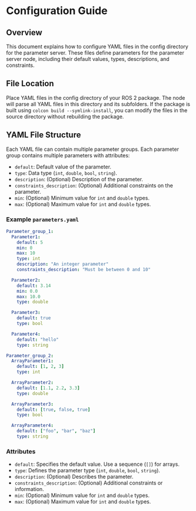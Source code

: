 # Configuration Guide

## Overview

This document explains how to configure YAML files in the config directory for the parameter server. These files define parameters for the parameter server node, including their default values, types, descriptions, and constraints.

## File Location

Place YAML files in the config directory of your ROS 2 package. The node will parse all YAML files in this directory and its subfolders. If the package is built using `colcon build --symlink-install`, you can modify the files in the source directory without rebuilding the package.

## YAML File Structure

Each YAML file can contain multiple parameter groups. Each parameter group contains multiple parameters with attributes:

- `default`: Default value of the parameter.
- `type`: Data type (`int`, `double`, `bool`, `string`).
- `description`: (Optional) Description of the parameter.
- `constraints_description`: (Optional) Additional constraints on the parameter.
- `min`: (Optional) Minimum value for `int` and `double` types.
- `max`: (Optional) Maximum value for `int` and `double` types.

### Example `parameters.yaml`

```yaml
Parameter_group_1:
  Parameter1:
    default: 5
    min: 0
    max: 10
    type: int
    description: "An integer parameter"
    constraints_description: "Must be between 0 and 10"

  Parameter2:
    default: 3.14
    min: 0.0
    max: 10.0
    type: double

  Parameter3:
    default: true
    type: bool

  Parameter4:
    default: "hello"
    type: string

Parameter_group_2:
  ArrayParameter1:
    default: [1, 2, 3]
    type: int

  ArrayParameter2:
    default: [1.1, 2.2, 3.3]
    type: double

  ArrayParameter3:
    default: [true, false, true]
    type: bool

  ArrayParameter4:
    default: ["foo", "bar", "baz"]
    type: string
```

### Attributes

- `default`: Specifies the default value. Use a sequence (`[]`) for arrays.
- `type`: Defines the parameter type (`int`, `double`, `bool`, `string`).
- `description`: (Optional) Describes the parameter.
- `constraints_description`: (Optional) Additional constraints or information.
- `min`: (Optional) Minimum value for `int` and `double` types.
- `max`: (Optional) Maximum value for `int` and `double` types.
